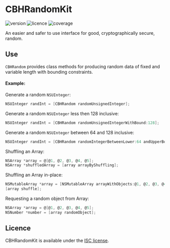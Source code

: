 # CBHRandomKit

![version](https://img.shields.io/badge/version-1.3-blue.svg?cacheSeconds=2592000)
![licence](https://img.shields.io/badge/licence-ISC-lightgrey.svg?cacheSeconds=2592000)
![coverage](https://img.shields.io/badge/coverage-99%25-brightgreen.svg?cacheSeconds=2592000)

An easier and safer to use interface for good, cryptographically secure, random.


## Use

`CBHRandom` provides class methods for producing random data of fixed and variable length with bounding constraints.

#### Example:

Generate a random `NSUInteger`:
```objective-c
NSUInteger randInt = [CBHRandom randomUnsignedInteger];
```

Generate a random `NSUInteger` less then 128 inclusive:
```objective-c
NSUInteger randInt = [CBHRandom randomUnsignedIntegerWithBound:128];
```

Generate a random `NSUInteger` between 64 and 128 inclusive:
```objective-c
NSUInteger randInt = [CBHRandom randomIntegerBetweenLower:64 andUpperBound:128];
```

Shuffling an Array:
```objective-c
NSArray *array = @[@1, @2, @3, @4, @5];
NSArray *shuffledArray = [array arrayByShuffling];
```

Shuffling an Array in-place:
```objective-c
NSMutableArray *array = [NSMutableArray arrayWithObjects:@1, @2, @3, @4, @5, nil];
[array shuffle];
```

Requesting a random object from Array:
```objective-c
NSArray *array = @[@1, @2, @3, @4, @5];
NSNumber *number = [array randomObject];
```


## Licence
CBHRandomKit is available under the [ISC license](https://github.com/chris-huxtable/CBHRandomKit/blob/master/LICENSE).
